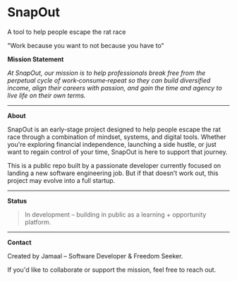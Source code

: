 # SnapOut

A tool to help people escape the rat race

"Work because you want to not because you have to"

**Mission Statement**

*At SnapOut, our mission is to help professionals break free from the perpetual cycle of work‑consume‑repeat so they can build diversified income, align their careers with passion, and gain the time and agency to live life on their own terms.*

---

**About**

SnapOut is an early-stage project designed to help people escape the rat race through a combination of mindset, systems, and digital tools. Whether you're exploring financial independence, launching a side hustle, or just want to regain control of your time, SnapOut is here to support that journey.

This is a public repo built by a passionate developer currently focused on landing a new software engineering job. But if that doesn’t work out, this project may evolve into a full startup.

---

**Status**

> In development – building in public as a learning + opportunity platform.

---

**Contact**

Created by Jamaal – Software Developer & Freedom Seeker.

If you'd like to collaborate or support the mission, feel free to reach out.
